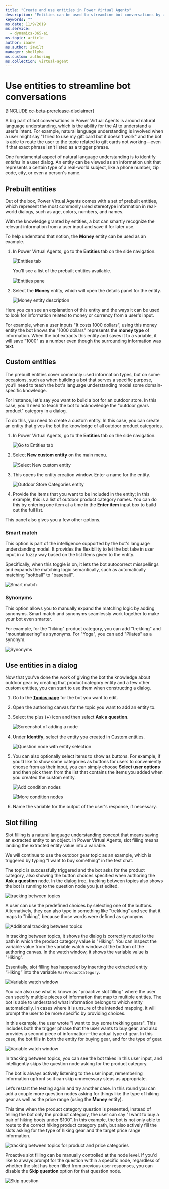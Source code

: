 ```yaml
---
title: "Create and use entities in Power Virtual Agents"
description: "Entities can be used to streamline bot conversations by allowing custom lists, information type mapping, and proactive slot filling."
keywords: ""
ms.date: 11/9/2019
ms.service:
  - dynamics-365-ai
ms.topic: article
author: iaanw
ms.author: iawilt
manager: shellyha
ms.custom: authoring
ms.collection: virtual-agent
---
```


# Use entities to streamline bot conversations

[!INCLUDE [cc-beta-prerelease-disclaimer](includes/cc-beta-prerelease-disclaimer.md)]

A big part of bot conversations in Power Virtual Agents is around natural language understanding, which is the ability for the AI to understand a user's intent. For example, natural language understanding is involved when a user might say "I tried to use my gift card but it doesn't work" and the bot is able to route the user to the topic related to gift cards not working—even if that exact phrase isn't listed as a trigger phrase.

One fundamental aspect of natural language understanding is to identify *entities* in a user dialog. An entity can be viewed as an information unit that represents a certain type of a real-world subject, like a phone number, zip code, city, or even a person's name. 

## Prebuilt entities
Out of the box, Power Virtual Agents comes with a set of prebuilt entities, which represent the most commonly used stereotype information in real-world dialogs, such as age, colors, numbers, and names. 

With the knowledge granted by entities, a bot can smartly recognize the relevant information from a user input and save it for later use. 

To help understand that notion, the **Money** entity can be used as an example. 

1. In Power Virtual Agents, go to the **Entities** tab on the side navigation.

   ![Entities tab](media/entities-menu.png)

   You'll see a list of the prebuilt entities available. 

   ![Entities pane](media/entities-1(draft).png)

1. Select the **Money** entity, which will open the details panel for the entity.

   ![Money entity description](media/entities-2(draft).png)

Here you can see an explanation of this entity and the ways it can be used to look for information related to money or currency from a user's input.

For example, when a user inputs "It costs 1000 dollars", using this money entity the bot knows the "1000 dollars" represents the **money type** of information. When the bot extracts this entity and saves it to a variable, it will save "1000" as a number even though the surrounding information was text.

## Custom entities
The prebuilt entities cover commonly used information types, but on some occasions, such as when building a bot that serves a specific purpose, you’ll need to teach the bot's language understanding model some domain-specific knowledge. 

For instance, let's say you want to build a bot for an outdoor store. In this case, you’ll need to teach the bot to acknowledge the "outdoor gears product" category in a dialog. 
 
To do this, you need to create a custom entity. In this case, you can create an entity that gives the bot the knowledge of all outdoor product categories. 


<!--From editor: 
I removed the numbering that was in the alt-text of most images. I couldn't see any reason for it to be there.
Many of the images show a bot saying "I can help you with outdoor stuff purchasing. Which product department you're looking for?" This is poorly written. If possible, this should be reworded.
I'm curious about "greedy" in the file name. Will this be visible as the file name to the public? It has a negative connotation. 
-->


1. In Power Virtual Agents, go to the **Entities** tab on the side navigation.

   ![Go to Entities tab](media/entities-menu.png)

2. Select **New custom entity** on the main menu.

   ![Select New custom entity](media/entities-new.png)

3. This opens the entity creation window. Enter a name for the entity.

   ![Outdoor Store Categories entity](media/entities-3(draft).png)

4. Provide the items that you want to be included in the entity; in this example, this is a list of outdoor product category names. You can do this by entering one item at a time in the **Enter item** input box to build out the full list. 

This panel also gives you a few other options. 

### Smart match

This option is part of the intelligence supported by the bot's language understanding model. It provides the flexibility to let the bot take in user input in a fuzzy way based on the list items given to the entity. 

Specifically, when this toggle is on, it lets the bot autocorrect misspellings and expands the matching logic semantically, such as automatically matching "softball" to "baseball". 

![Smart match](media/entities-4(draft).png)


### Synonyms
This option allows you to manually expand the matching logic by adding synonyms. Smart match and synonyms seamlessly work together to make your bot even smarter. 

For example, for the "hiking" product category, you can add "trekking" and "mountaineering" as synonyms. For "Yoga", you can add "Pilates" as a synonym.

![Synonyms](media/entities-5(draft).png)


## Use entities in a dialog
Now that you’ve done the work of giving the bot the knowledge about outdoor gear by creating that product category entity and a few other custom entities, you can start to use them when constructing a dialog. 

1. Go to the [**Topics page**](getting-started-create-topics.md) for the bot you want to edit.

1. Open the authoring canvas for the topic you want to add an entity to.

1. Select the plus (**+**) icon and then select **Ask a question**. 

   ![Screenshot of adding a node](media/handoff-add-node.png)

1. Under **Identify**, select the entity you created in [Custom entities](#custom-entities).

   ![Question node with entity selection](media/entities-6(draft).png)

1. You can also optionally select items to show as buttons. For example, if you’d like to show some categories as buttons for users to conveniently choose from as their input, you can simply choose **Select user options** and then pick them from the list that contains the items you added when you created the custom entity.

   ![Add condition nodes](media/entities-8(draft).png)
    
   ![More condition nodes](media/entities-9(draft).png)

1. Name the variable for the output of the user's response, if necessary.

## Slot filling




Slot filling is a natural language understanding concept that means saving an extracted entity to an object. In Power Virtual Agents, slot filling means landing the extracted entity value into a variable.

We will continue to use the outdoor gear topic as an example, which is triggered by typing “I want to buy something” in the test chat. 

The topic is successfully triggered and the bot asks for the product category, also showing the button choices specified when authoring the **Ask a question** node. In the dialog tree, tracking between topics also shows the bot is running to the question node you just edited. 

![tracking between topics](media/entities-10(draft).png)

A user can use the predefined choices by selecting one of the buttons. Alternatively, they can also type in something like "trekking" and see that it maps to "hiking", because those words were defined as synonyms. 

![Additional tracking between topics](media/entities-11(draft).png)

In tracking between topics, it shows the dialog is correctly routed to the path in which the product category value is "Hiking". You can inspect the variable value from the variable watch window at the bottom of the authoring canvas. In the watch window, it shows the variable value is "Hiking". 

Essentially, slot filling has happened by inserting the extracted entity “Hiking” into the variable `VarProductCategory`. 

![Variable watch window](media/entities-12(draft).png)

You can also use what is known as "proactive slot filling" where the user can specify multiple pieces of information that map to multiple entities. The bot is able to understand what information belongs to which entity automatically. In cases where it is unsure of the intended mapping, it will prompt the user to be more specific by providing choices.

In this example, the user wrote "I want to buy some trekking gears". This includes both the trigger phrase that the user wants to buy gear, and also provides a second piece of information—the actual type of gear. In this case, the bot fills in both the entity for buying gear, and for the type of gear.

![Variable watch window](media/entities-13(draft).png)

In tracking between topics, you can see the bot takes in this user input, and intelligently skips the question node asking for the product category. 

The bot is always actively listening to the user input, remembering information upfront so it can skip unnecessary steps as appropriate.

Let’s restart the testing again and try another case. In this round you can add a couple more question nodes asking for things like the type of hiking gear as well as the price range (using the **Money** entity). 

This time when the product category question is presented, instead of telling the bot only the product category, the user can say "I want to buy a pair of hiking boots under $100". In this example, the bot is not only able to route to the correct hiking product category path, but also actively fill the slots asking for the type of hiking gear and the target price range information. 

![tracking between topics for product and price categories](media/entities-14(draft).png)

Proactive slot filling can be manually controlled at the node level. If you'd like to always prompt for the question within a specific node, regardless of whether the slot has been filled from previous user responses, you can disable the **Skip question** option for that question node.

![Skip question](media/entities-skip-node.png)





